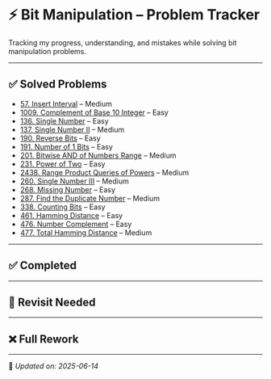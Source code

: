 # ⚡ Bit Manipulation – Problem Tracker

Tracking my progress, understanding, and mistakes while solving bit manipulation problems.

---

## ✅ Solved Problems

- [57. Insert Interval](https://leetcode.com/problems/insert-interval/) – Medium  
- [1009. Complement of Base 10 Integer](https://leetcode.com/problems/complement-of-base-10-integer/) – Easy  
- [136. Single Number](https://leetcode.com/problems/single-number/) – Easy  
- [137. Single Number II](https://leetcode.com/problems/single-number-ii/) – Medium  
- [190. Reverse Bits](https://leetcode.com/problems/reverse-bits/) – Easy  
- [191. Number of 1 Bits](https://leetcode.com/problems/number-of-1-bits/) – Easy  
- [201. Bitwise AND of Numbers Range](https://leetcode.com/problems/bitwise-and-of-numbers-range/) – Medium  
- [231. Power of Two](https://leetcode.com/problems/power-of-two/) – Easy  
- [2438. Range Product Queries of Powers](https://leetcode.com/problems/range-product-queries-of-powers/) – Medium  
- [260. Single Number III](https://leetcode.com/problems/single-number-iii/) – Medium  
- [268. Missing Number](https://leetcode.com/problems/missing-number/) – Easy  
- [287. Find the Duplicate Number](https://leetcode.com/problems/find-the-duplicate-number/) – Medium  
- [338. Counting Bits](https://leetcode.com/problems/counting-bits/) – Easy  
- [461. Hamming Distance](https://leetcode.com/problems/hamming-distance/) – Easy  
- [476. Number Complement](https://leetcode.com/problems/number-complement/) – Easy  
- [477. Total Hamming Distance](https://leetcode.com/problems/total-hamming-distance/) – Medium  

---

## ✅ Completed
<!-- Fill in as you gain full confidence in problems -->

---

## 🔁 Revisit Needed
<!-- Add here if you're unsure or made minor mistakes -->

---

## ❌ Full Rework
<!-- Add here if you totally forgot or couldn't solve -->

---

📝 *Updated on: 2025-06-14*
